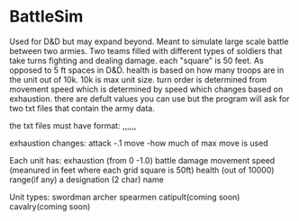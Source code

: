 # BattleSim
Used for D&D but may expand beyond. Meant to simulate large scale battle between two armies. Two teams filled with different types of soldiers that take turns fighting and dealing damage. 
each "square" is 50 feet. As opposed to 5 ft spaces in D&D. health is based on how many troops are in the unit out of 10k. 10k is max unit size.
turn order is determined from movement speed which is determined by speed which changes based on exhaustion. there are defult values you can use but the program will ask for two txt files that contain the army data.

the txt files must have format: 
<Type>,<health>,<exhaustion>,<name>,<designation>,<x position>,<y position>

exhaustion changes:
attack -.1
move -how much of max move is used

Each unit has:
exhaustion (from 0 -1.0)
battle damage 
movement speed (meanured in feet where each grid square is 50ft)
health (out of 10000)
range(if any)
a designation (2 char)
name

Unit types:
swordman
archer
spearmen
catipult(coming soon)
cavalry(coming soon)


